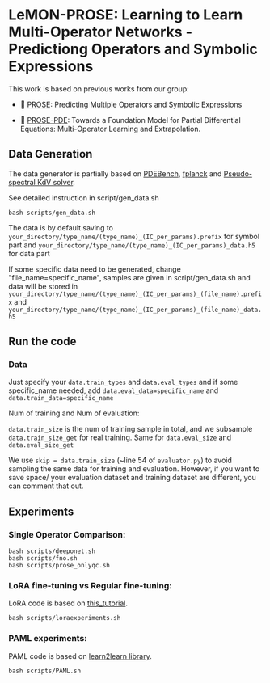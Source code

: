 # LeMON-PROSE:  Learning to Learn Multi-Operator Networks - Predictiong Operators and Symbolic Expressions

This work is based on previous works from our group:

- 🔭 <a href="https://github.com/felix-lyx/prose" target="_blank">PROSE</a>: Predicting Multiple Operators and Symbolic Expressions

- 🔭 <a href="https://github.com/JingminSun/prose" target="_blank">PROSE-PDE</a>: Towards a Foundation Model for Partial Differential Equations: Multi-Operator Learning and Extrapolation.

## Data Generation

The data generator is partially based on [PDEBench](https://github.com/pdebench/PDEBench), [fplanck](https://github.com/johnaparker/fplanck) and [Pseudo-spectral KdV solver](https://github.com/jundongq/Korteweg-deVries-KdV-Equation-Solution).

See detailed instruction in script/gen_data.sh

    bash scripts/gen_data.sh
    
The data is by default saving to ``your_directory/type_name/(type_name)_(IC_per_params).prefix`` for symbol part 
                        and ``your_directory/type_name/(type_name)_(IC_per_params)_data.h5`` for data part

If some specific data need to be generated, change "file_name=specific_name", samples are given in script/gen_data.sh 
and data will be stored in ``your_directory/type_name/(type_name)_(IC_per_params)_(file_name).prefix`` 
                        and ``your_directory/type_name/(type_name)_(IC_per_params)_(file_name)_data.h5``


## Run the code
### Data

Just specify your ``data.train_types`` and ``data.eval_types`` and if some specific_name needed, 
add ``data.eval_data=specific_name`` and ``data.train_data=specific_name``

Num of training and Num of evaluation:

``data.train_size`` is the num of training sample in total, and we subsample ``data.train_size_get`` for real training.
Same for ``data.eval_size``  and  ``data.eval_size_get`` 

We use ``skip = data.train_size`` (~line 54 of ``evaluator.py``) to avoid sampling the same data for training and evaluation.
However, if you want to save space/ your evaluation dataset and training dataset are different, you can comment that out.

## Experiments

### Single Operator Comparison:

    bash scripts/deeponet.sh
    bash scripts/fno.sh
    bash scripts/prose_onlyqc.sh

### LoRA fine-tuning vs Regular fine-tuning:
LoRA code is based on [this_tutorial](https://lightning.ai/lightning-ai/studios/code-lora-from-scratch).

    bash scripts/loraexperiments.sh

### PAML experiments:
PAML code is based on [learn2learn library](https://github.com/learnables/learn2learn/).

    bash scripts/PAML.sh
